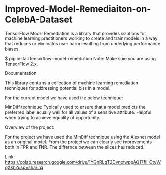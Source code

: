 # Improved-Model-Remediaiton-on-CelebA-Dataset
TensorFlow Model Remediation is a library that provides solutions for machine learning practitioners working to create and train models in a way that reduces or eliminates user harm resulting from underlying performance biases.

$ pip install tensorflow-model-remediation
Note: Make sure you are using TensorFlow 2.x.

Documentation

This library contains a collection of machine learning remediation techniques for addressing potential bias in a model.

For the current model we have used the below technique:

MinDiff technique: Typically used to ensure that a model predicts the preferred label equally well for all values of a sensitive attribute. Helpful when trying to achieve equality of opportunity.

Overview of the project:

For the project we have used the MinDiff technique using the Alexnet model as an original model. From the project we can clearly see improvements both in FPR and FNR. The differnce between the slices has reduced. 

Link: https://colab.research.google.com/drive/1YGnRLqT2DvncfwppAQ17fli_OtyWqXkh?usp=sharing
